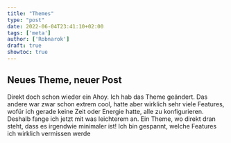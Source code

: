 ```yaml
---
title: "Themes"
type: "post"
date: 2022-06-04T23:41:10+02:00
tags: ['meta']
author: ['Robnarok']
draft: true
showtoc: true
---
```


## Neues Theme, neuer Post

Direkt doch schon wieder ein Ahoy. Ich hab das Theme geändert. Das andere war
zwar schon extrem cool, hatte aber wirklich sehr viele Features, wofür ich
gerade keine Zeit oder Energie hatte, alle zu konfigurieren. Deshalb fange ich
jetzt mit was leichterem an. Ein Theme, wo direkt dran steht, dass es irgendwie
minimaler ist! Ich bin gespannt, welche Features ich wirklich vermissen werde 

